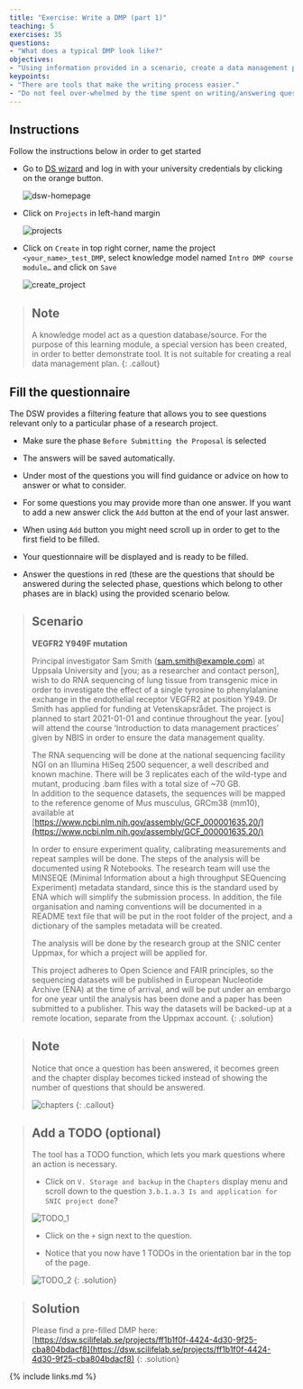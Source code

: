 ```yaml
---
title: "Exercise: Write a DMP (part 1)"
teaching: 5
exercises: 35
questions:
- "What does a typical DMP look like?"
objectives:
- "Using information provided in a scenario, create a data management plan using the [Data Stewardship wizard](http://dsw.scilifelab.se/)."
keypoints:
- "There are tools that make the writing process easier."
- "Do not feel over-whelmed by the time spent on writing/answering questions, it is time well spent since it will save time in the long-run, just as good project planning does."
---
```

## Instructions
Follow the instructions below in order to get started

* Go to [DS wizard](https://dsw.scilifelab.se/) and log in with your university credentials by clicking on the orange button.

    ![dsw-homepage](https://nbisweden.github.io/module-dmp-dm-practices/fig/dsw-homepage.jpg)


* Click on `Projects` in left-hand margin 

    ![projects](https://nbisweden.github.io/module-dmp-dm-practices/fig/projects.jpg)

* Click on `Create` in top right corner, name the project `<your_name>_test_DMP`, select knowledge model named `Intro DMP course module…` and click on `Save`

    ![create_project](https://nbisweden.github.io/module-dmp-dm-practices/fig/create_project.jpg)

> ## Note
>
> A knowledge model act as a question database/source. For the purpose of this 
> learning module, a special version has been created, in order to better demonstrate 
> tool. It is not suitable for creating a real data management plan.
{: .callout}

## Fill the questionnaire
The DSW provides a filtering feature that allows you to see questions relevant only to a particular phase of a research project. 

* Make sure the phase `Before Submitting the Proposal` is selected 

* The answers will be saved automatically.

*  Under most of the questions you will find guidance or advice on how to answer or what to consider. 

* For some questions you may provide more than one answer. If you want to add a new answer click the `Add` button at the end of your last answer.
 
* When using `Add` button you might need scroll up in order to get to the first field to be filled.

* Your questionnaire will be displayed and is ready to be filled. 

* Answer the questions in red (these are the questions that should be answered during the selected phase, questions which belong to other phases are in black) using the provided scenario below.

> ## Scenario
>
> **VEGFR2 Y949F mutation**
>
> Principal investigator Sam Smith (sam.smith@example.com) at Uppsala University 
> and [you; as a researcher and contact person], wish to do RNA sequencing of 
> lung tissue from transgenic mice in order to investigate the effect of a single 
> tyrosine to phenylalanine exchange in the endothelial receptor VEGFR2 at 
> position Y949. Dr Smith has applied for funding at Vetenskapsrådet. The project 
> is planned to start 2021-01-01 and continue throughout the year. [you] will attend 
> the course ‘Introduction to data management practices’ given by NBIS in order to 
> ensure the data management quality.
> 
> The RNA sequencing will be done at the national sequencing facility NGI on an Illumina
> HiSeq 2500 sequencer, a well described and known machine. There will be 3 replicates
> each of the wild-type and mutant, producing .bam files with a total size of ~70 GB.  
> In addition to the sequence datasets, the sequences will be mapped to the reference 
> genome of Mus musculus, GRCm38 (mm10), available at 
> [https://www.ncbi.nlm.nih.gov/assembly/GCF_000001635.20/](https://www.ncbi.nlm.nih.gov/assembly/GCF_000001635.20/)
> 
> In order to ensure experiment quality, calibrating measurements and repeat samples will
>  be done. The steps of the analysis will be documented using R Notebooks. The research 
> team will use the MINSEQE (Minimal Information about a high throughput SEQuencing 
> Experiment) metadata standard, since this is the standard used by ENA which will 
> simplify the submission process. In addition, the file organisation and naming 
> conventions will be documented in a README text file that will be put in the root 
> folder of the project, and a dictionary of the samples metadata will be created.
> 
> The analysis will be done by the research group at the SNIC center Uppmax, for which 
> a project will be applied for. 
> 
> This project adheres to Open Science and FAIR principles, so the sequencing datasets 
> will be published in European Nucleotide Archive (ENA) at the time of arrival, and will 
> be put under an embargo for one year until the analysis has been done and a paper has 
> been submitted to a publisher. This way the datasets will be backed-up at a remote 
> location, separate from the Uppmax account.
{: .solution}

> ## Note
>
> Notice that once a question has been answered, it becomes green and the chapter 
> display becomes ticked instead of showing the number of questions that should be 
> answered.
>
> ![chapters](https://nbisweden.github.io/module-dmp-dm-practices/fig/chapters.jpg)
{: .callout}

> ## Add a TODO (optional)
> The tool has a TODO function, which lets you mark questions where an action is necessary.
>
> * Click on `V. Storage and backup` in the `Chapters` display menu and scroll down to 
> the question `3.b.1.a.3 Is and application for SNIC project done`?
>
> ![TODO_1](https://nbisweden.github.io/module-dmp-dm-practices/fig/todo_1.jpg)
>
> * Click on the `+` sign next to the question.
>
> * Notice that you now have 1 TODOs in the orientation bar in the top of the page.
>
> ![TODO_2](https://nbisweden.github.io/module-dmp-dm-practices/fig/todo_2.jpg)
{: .solution}

> ## Solution
> 
> Please find a pre-filled DMP here: 
> [https://dsw.scilifelab.se/projects/ff1b1f0f-4424-4d30-9f25-cba804bdacf8](https://dsw.scilifelab.se/projects/ff1b1f0f-4424-4d30-9f25-cba804bdacf8)
{: .solution}

{% include links.md %}